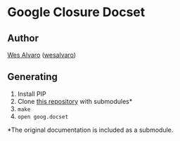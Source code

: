 # Google Closure Docset

## Author
[Wes Alvaro](http://wesalvaro.com) ([wesalvaro](https://github.com/wesalvaro))

## Generating
1. Install PIP
2. Clone [this repository](https://github.com/wesalvaro/goog-docset) with submodules*
3. `make`
4. `open goog.docset`

*The original documentation is included as a submodule.
